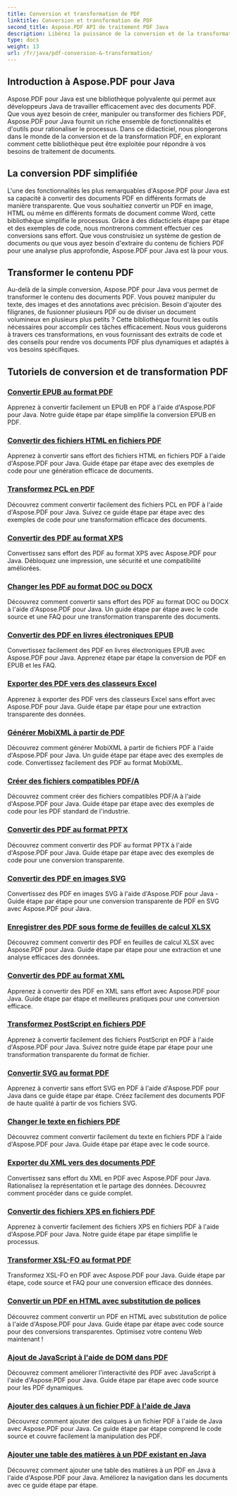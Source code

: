 ```yaml
---
title: Conversion et transformation de PDF
linktitle: Conversion et transformation de PDF
second_title: Aspose.PDF API de traitement PDF Java
description: Libérez la puissance de la conversion et de la transformation PDF avec Aspose.PDF pour Java - Tutoriels complets pour les développeurs. Améliorez vos compétences en traitement de PDF dès aujourd'hui !
type: docs
weight: 13
url: /fr/java/pdf-conversion-&-transformation/
---
```


## Introduction à Aspose.PDF pour Java

Aspose.PDF pour Java est une bibliothèque polyvalente qui permet aux développeurs Java de travailler efficacement avec des documents PDF. Que vous ayez besoin de créer, manipuler ou transformer des fichiers PDF, Aspose.PDF pour Java fournit un riche ensemble de fonctionnalités et d'outils pour rationaliser le processus. Dans ce didacticiel, nous plongerons dans le monde de la conversion et de la transformation PDF, en explorant comment cette bibliothèque peut être exploitée pour répondre à vos besoins de traitement de documents.

## La conversion PDF simplifiée

L'une des fonctionnalités les plus remarquables d'Aspose.PDF pour Java est sa capacité à convertir des documents PDF en différents formats de manière transparente. Que vous souhaitiez convertir un PDF en image, HTML ou même en différents formats de document comme Word, cette bibliothèque simplifie le processus. Grâce à des didacticiels étape par étape et des exemples de code, nous montrerons comment effectuer ces conversions sans effort. Que vous construisiez un système de gestion de documents ou que vous ayez besoin d'extraire du contenu de fichiers PDF pour une analyse plus approfondie, Aspose.PDF pour Java est là pour vous.

## Transformer le contenu PDF

Au-delà de la simple conversion, Aspose.PDF pour Java vous permet de transformer le contenu des documents PDF. Vous pouvez manipuler du texte, des images et des annotations avec précision. Besoin d'ajouter des filigranes, de fusionner plusieurs PDF ou de diviser un document volumineux en plusieurs plus petits ? Cette bibliothèque fournit les outils nécessaires pour accomplir ces tâches efficacement. Nous vous guiderons à travers ces transformations, en vous fournissant des extraits de code et des conseils pour rendre vos documents PDF plus dynamiques et adaptés à vos besoins spécifiques.

## Tutoriels de conversion et de transformation PDF
### [Convertir EPUB au format PDF](./convert-epub-to-pdf-format/)
Apprenez à convertir facilement un EPUB en PDF à l'aide d'Aspose.PDF pour Java. Notre guide étape par étape simplifie la conversion EPUB en PDF.
### [Convertir des fichiers HTML en fichiers PDF](./convert-html-to-pdf-files/)
Apprenez à convertir sans effort des fichiers HTML en fichiers PDF à l'aide d'Aspose.PDF pour Java. Guide étape par étape avec des exemples de code pour une génération efficace de documents.
### [Transformez PCL en PDF](./transform-pcl-to-pdfs/)
Découvrez comment convertir facilement des fichiers PCL en PDF à l'aide d'Aspose.PDF pour Java. Suivez ce guide étape par étape avec des exemples de code pour une transformation efficace des documents.
### [Convertir des PDF au format XPS](./convert-pdfs-to-xps-format/)
Convertissez sans effort des PDF au format XPS avec Aspose.PDF pour Java. Débloquez une impression, une sécurité et une compatibilité améliorées.
### [Changer les PDF au format DOC ou DOCX](./change-pdfs-to-doc-or-docx-format/)
Découvrez comment convertir sans effort des PDF au format DOC ou DOCX à l'aide d'Aspose.PDF pour Java. Un guide étape par étape avec le code source et une FAQ pour une transformation transparente des documents.
### [Convertir des PDF en livres électroniques EPUB](./convert-pdfs-to-epub-ebooks/)
Convertissez facilement des PDF en livres électroniques EPUB avec Aspose.PDF pour Java. Apprenez étape par étape la conversion de PDF en EPUB et les FAQ.
### [Exporter des PDF vers des classeurs Excel](./export-pdfs-to-excel-workbooks/)
Apprenez à exporter des PDF vers des classeurs Excel sans effort avec Aspose.PDF pour Java. Guide étape par étape pour une extraction transparente des données.
### [Générer MobiXML à partir de PDF](./generate-mobixml-from-pdfs/)
Découvrez comment générer MobiXML à partir de fichiers PDF à l'aide d'Aspose.PDF pour Java. Un guide étape par étape avec des exemples de code. Convertissez facilement des PDF au format MobiXML.
### [Créer des fichiers compatibles PDF/A](./create-pdfa-compliant-files/)
Découvrez comment créer des fichiers compatibles PDF/A à l'aide d'Aspose.PDF pour Java. Guide étape par étape avec des exemples de code pour les PDF standard de l'industrie.
### [Convertir des PDF au format PPTX](./convert-pdfs-to-pptx-format/)
Découvrez comment convertir des PDF au format PPTX à l'aide d'Aspose.PDF pour Java. Guide étape par étape avec des exemples de code pour une conversion transparente.
### [Convertir des PDF en images SVG](./convert-pdfs-to-svg-images/)
Convertissez des PDF en images SVG à l'aide d'Aspose.PDF pour Java - Guide étape par étape pour une conversion transparente de PDF en SVG avec Aspose.PDF pour Java.
### [Enregistrer des PDF sous forme de feuilles de calcul XLSX](./save-pdfs-as-xlsx-spreadsheets/)
Découvrez comment convertir des PDF en feuilles de calcul XLSX avec Aspose.PDF pour Java. Guide étape par étape pour une extraction et une analyse efficaces des données.
### [Convertir des PDF au format XML](./convert-pdfs-to-xml-format/)
Apprenez à convertir des PDF en XML sans effort avec Aspose.PDF pour Java. Guide étape par étape et meilleures pratiques pour une conversion efficace.
### [Transformez PostScript en fichiers PDF](./turn-postscript-into-pdf-files/)
Apprenez à convertir facilement des fichiers PostScript en PDF à l'aide d'Aspose.PDF pour Java. Suivez notre guide étape par étape pour une transformation transparente du format de fichier.
### [Convertir SVG au format PDF](./convert-svg-to-pdf-format/)
Apprenez à convertir sans effort SVG en PDF à l'aide d'Aspose.PDF pour Java dans ce guide étape par étape. Créez facilement des documents PDF de haute qualité à partir de vos fichiers SVG.
### [Changer le texte en fichiers PDF](./change-text-to-pdf-files/)
Découvrez comment convertir facilement du texte en fichiers PDF à l'aide d'Aspose.PDF pour Java. Guide étape par étape avec le code source.
### [Exporter du XML vers des documents PDF](./export-xml-to-pdf-documents/)
Convertissez sans effort du XML en PDF avec Aspose.PDF pour Java. Rationalisez la représentation et le partage des données. Découvrez comment procéder dans ce guide complet.
### [Convertir des fichiers XPS en fichiers PDF](./convert-xps-to-pdf-files/)
Apprenez à convertir facilement des fichiers XPS en fichiers PDF à l'aide d'Aspose.PDF pour Java. Notre guide étape par étape simplifie le processus.
### [Transformer XSL-FO au format PDF](./transform-xsl-fo-to-pdf-format/)
Transformez XSL-FO en PDF avec Aspose.PDF pour Java. Guide étape par étape, code source et FAQ pour une conversion efficace des données.
### [Convertir un PDF en HTML avec substitution de polices](./convert-pdf-to-html-with-font-substitution/)
Découvrez comment convertir un PDF en HTML avec substitution de police à l'aide d'Aspose.PDF pour Java. Guide étape par étape avec code source pour des conversions transparentes. Optimisez votre contenu Web maintenant !
### [Ajout de JavaScript à l'aide de DOM dans PDF](./adding-javascript-using-dom-in-pdf/)
Découvrez comment améliorer l'interactivité des PDF avec JavaScript à l'aide d'Aspose.PDF pour Java. Guide étape par étape avec code source pour les PDF dynamiques.
### [Ajouter des calques à un fichier PDF à l'aide de Java](./add-layers-to-pdf-file-using-java/)
Découvrez comment ajouter des calques à un fichier PDF à l'aide de Java avec Aspose.PDF pour Java. Ce guide étape par étape comprend le code source et couvre facilement la manipulation des PDF.
### [Ajouter une table des matières à un PDF existant en Java](./add-table-of-contents-to-existing-pdf-in-java/)
Découvrez comment ajouter une table des matières à un PDF en Java à l'aide d'Aspose.PDF pour Java. Améliorez la navigation dans les documents avec ce guide étape par étape.